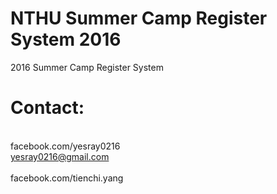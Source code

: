 # NTHU Summer Camp Register System 2016
2016 Summer Camp Register System

# Contact:
<br>facebook.com/yesray0216
<br>yesray0216@gmail.com
<br> 
<br>facebook.com/tienchi.yang
